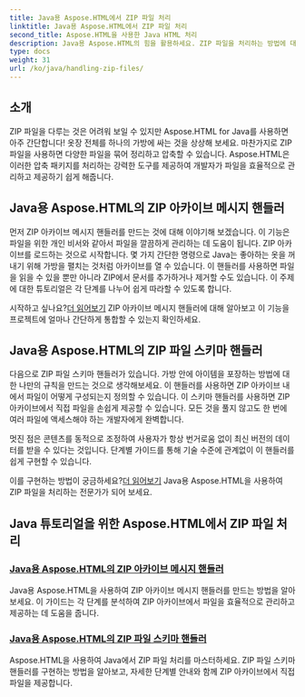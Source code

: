```yaml
---
title: Java용 Aspose.HTML에서 ZIP 파일 처리
linktitle: Java용 Aspose.HTML에서 ZIP 파일 처리
second_title: Aspose.HTML을 사용한 Java HTML 처리
description: Java용 Aspose.HTML의 힘을 활용하세요. ZIP 파일을 처리하는 방법에 대한 튜토리얼을 살펴보고 ZIP 아카이브를 효과적으로 관리하는 데 필요한 기술을 배우세요.
type: docs
weight: 31
url: /ko/java/handling-zip-files/
---
```

## 소개

ZIP 파일을 다루는 것은 어려워 보일 수 있지만 Aspose.HTML for Java를 사용하면 아주 간단합니다! 옷장 전체를 하나의 가방에 싸는 것을 상상해 보세요. 마찬가지로 ZIP 파일을 사용하면 다양한 파일을 묶어 정리하고 압축할 수 있습니다. Aspose.HTML은 이러한 압축 패키지를 처리하는 강력한 도구를 제공하여 개발자가 파일을 효율적으로 관리하고 제공하기 쉽게 해줍니다.

## Java용 Aspose.HTML의 ZIP 아카이브 메시지 핸들러

먼저 ZIP 아카이브 메시지 핸들러를 만드는 것에 대해 이야기해 보겠습니다. 이 기능은 파일을 위한 개인 비서와 같아서 파일을 깔끔하게 관리하는 데 도움이 됩니다. ZIP 아카이브를 로드하는 것으로 시작합니다. 몇 가지 간단한 명령으로 Java는 좋아하는 옷을 꺼내기 위해 가방을 펼치는 것처럼 아카이브를 열 수 있습니다. 이 핸들러를 사용하면 파일을 읽을 수 있을 뿐만 아니라 ZIP에서 문서를 추가하거나 제거할 수도 있습니다. 이 주제에 대한 튜토리얼은 각 단계를 나누어 쉽게 따라할 수 있도록 합니다. 

 시작하고 싶나요?[더 읽어보기](./zip-archive-message-handler/) ZIP 아카이브 메시지 핸들러에 대해 알아보고 이 기능을 프로젝트에 얼마나 간단하게 통합할 수 있는지 확인하세요.

## Java용 Aspose.HTML의 ZIP 파일 스키마 핸들러

다음으로 ZIP 파일 스키마 핸들러가 있습니다. 가방 안에 아이템을 포장하는 방법에 대한 나만의 규칙을 만드는 것으로 생각해보세요. 이 핸들러를 사용하면 ZIP 아카이브 내에서 파일이 어떻게 구성되는지 정의할 수 있습니다. 이 스키마 핸들러를 사용하면 ZIP 아카이브에서 직접 파일을 손쉽게 제공할 수 있습니다. 모든 것을 풀지 않고도 한 번에 여러 파일에 액세스해야 하는 개발자에게 완벽합니다. 

멋진 점은 콘텐츠를 동적으로 조정하여 사용자가 항상 번거로움 없이 최신 버전의 데이터를 받을 수 있다는 것입니다. 단계별 가이드를 통해 기술 수준에 관계없이 이 핸들러를 쉽게 구현할 수 있습니다. 

 이를 구현하는 방법이 궁금하세요?[더 읽어보기](./zip-file-schema-handler/) Java용 Aspose.HTML을 사용하여 ZIP 파일을 처리하는 전문가가 되어 보세요.

## Java 튜토리얼을 위한 Aspose.HTML에서 ZIP 파일 처리
### [Java용 Aspose.HTML의 ZIP 아카이브 메시지 핸들러](./zip-archive-message-handler/)
Java용 Aspose.HTML을 사용하여 ZIP 아카이브 메시지 핸들러를 만드는 방법을 알아보세요. 이 가이드는 각 단계를 분석하여 ZIP 아카이브에서 파일을 효율적으로 관리하고 제공하는 데 도움을 줍니다.
### [Java용 Aspose.HTML의 ZIP 파일 스키마 핸들러](./zip-file-schema-handler/)
Aspose.HTML을 사용하여 Java에서 ZIP 파일 처리를 마스터하세요. ZIP 파일 스키마 핸들러를 구현하는 방법을 알아보고, 자세한 단계별 안내와 함께 ZIP 아카이브에서 직접 파일을 제공합니다.